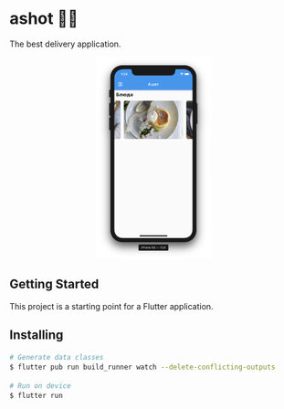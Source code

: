 # ashot 👨‍🦰

The best delivery application.

<p align="center">
  <img src="./screenshots/home_screen.png" alt="Home page"
       width="40%">
</p>

## Getting Started

This project is a starting point for a Flutter application.

## Installing

```bash
# Generate data classes
$ flutter pub run build_runner watch --delete-conflicting-outputs

# Run on device
$ flutter run
```
